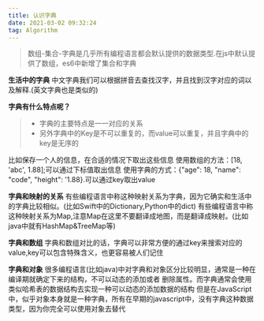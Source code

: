 ```yaml
---
title: 认识字典
date: 2021-03-02 09:32:24
tag: Algorithm
---
```


>数组-集合-字典是几乎所有编程语言都会默认提供的数据类型.在js中默认提供了数组，es6中新增了集合和字典

**生活中的字典**
中文字典我们可以根据拼音去查找汉字，并且找到汉字对应的词以及解释.(英文字典也是类似的)

**字典有什么特点呢？**
>* 字典的主要特点是一一对应的关系
>* 另外字典中的Key是不可以重复的，而value可以重复，并且字典中的key是无序的

比如保存一个人的信息，在合适的情况下取出这些信息
使用数组的方法：[18, 'abc', 1.88];可以通过下标值取出信息
使用字典的方式：{"age": 18, "name": "code", "height": '1.88}.可以通过key取出value

**字典和映射的关系**
有些编程语言中称这种映射关系为字典，因为它确实和生活中的字典比较相似。(比如Swift中的Dictionary,Python中的dict)
有些编程语言中称这种映射关系为Map,注意Map在这里不要翻译成地图，而是翻译成映射。(比如java中就有HashMap&TreeMap等)

**字典和数组**
字典和数组对比的话，字典可以非常方便的通过key来搜索对应的value,key可以包含特殊含义，也更容易被人们记住

**字典和对象**
很多编程语言(比如java)中对字典和对象区分比较明显，通常是一种在编译期就确定下来的结构，不可以动态的添加或者
删除属性。而字典通常会使用类似哈希表的数据结构去实现一种可以动态的添加数据的结构
但是在JavaScript中，似乎对象本身就是一种字典，所有在早期的javascript中，没有字典这种数据类型，因为你完全可以使用对象去替代


